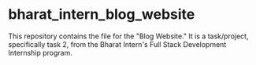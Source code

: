 # bharat_intern_blog_website
This repository contains the file for the "Blog Website." It is a task/project, specifically task 2, from the Bharat Intern's Full Stack Development Internship program.
